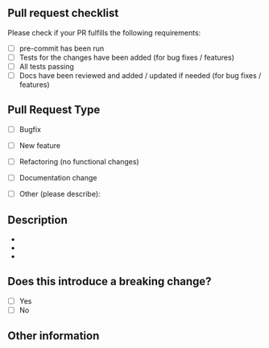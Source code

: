 ## Pull request checklist

Please check if your PR fulfills the following requirements:
- [ ] pre-commit has been run
- [ ] Tests for the changes have been added (for bug fixes / features)
- [ ] All tests passing
- [ ] Docs have been reviewed and added / updated if needed (for bug fixes / features)

## Pull Request Type

- [ ] Bugfix
- [ ] New feature
- [ ] Refactoring (no functional changes)
- [ ] Documentation change
- [ ] Other (please describe):


## Description
<!-- Please describe the current behavior that you are modifying. -->
<!-- Please describe the behavior or changes that are being added by this PR. -->
-
-
-

## Does this introduce a breaking change?
- [ ] Yes
- [ ] No

<!-- If this introduces a breaking change, please describe the impact and migration path for existing applications below. -->


## Other information

<!-- Any other information that is important to this PR such as screenshots. -->

